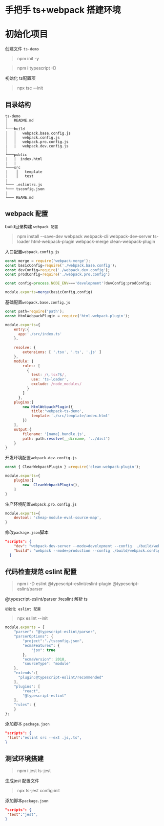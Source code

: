 # 手把手 ts+webpack 搭建环境
# 初始化项目
创建文件 `ts-demo`
> npm init -y

> npm i typescript -D

初始化 ts配置项

> npx tsc --init

## 目录结构
```
ts-demo
│   README.md 
│
└───build
│   │   webpack.base.config.js
│   │   webpack.config.js
│   │   webpack.pro.config.js
|   |   webpack.dev.config.js
│   
└───public
|   |  index.html
|   |
└───src
|    │   template
|    │   test
|
└─── .eslintrc.js
└─── tsconfig.json
|
└─── REAME.md
```
## webpack 配置
build目录构建 `webpack 配置`

> npm install --save-dev webpack webpack-cli webpack-dev-server ts-loader html-webpack-plugin webpack-merge clean-webpack-plugin


入口配置`webpack.config.js`

```js
const merge = require('webpack-merge');
const basicConfig=require('./webpack.base.config');
const devConfig=require('./webpack.dev.config');
const prodConfig=require('./webpack.pro.config')

const config=process.NODE_ENV==='development'?devConfig:prodConfig;

module.exports=merge(basicConfig,config)

```

基础配置`webpack.base.config.js`

```js
const path=require('path');
const HtmlWebpackPlugin = require('html-webpack-plugin');

module.exports={
    entry:{
      app:'./src/index.ts'
    },
  
    resolve: {
        extensions: [ '.tsx', '.ts', '.js' ]
    },
    module: {
        rules: [  
          {
            test: /\.tsx?$/,
            use: 'ts-loader',
            exclude: /node_modules/
          }
        ]
      },
    plugins:[
        new HtmlWebpackPlugin({
            title:'webpack-ts-deno',
            template:'./src/template/index.html'
        })
    ],
    output:{
        filename: '[name].bundle.js',
        path: path.resolve(__dirname, '../dist')
    }
}
```

开发环境配置`webpack.dev.config.js`

```js
const { CleanWebpackPlugin } =require('clean-webpack-plugin');

module.exports={
    plugins:[
        new  CleanWebpackPlugin(),
    ]
}
```

生产环境配置`webpack.pro.config.js`
```js
module.exports={
    devtool: 'cheap-module-eval-source-map',
}
```

修改`package.json`脚本
```json
"scripts": {
    "dev": "webpack-dev-server --mode=development --config  ./build/webpack.config.js",
    "build": "webpack --mode=production --config ./build/webpack.config.js"
  }
```

## 代码检查规范 eslint 配置
> npm i -D eslint @typescript-eslint/eslint-plugin @typescript-eslint/parser

@typescript-eslint/parser 为eslint 解析 ts

`初始化 eslint 配置`

> npx eslint --init

```js
module.exports = {
    "parser": "@typescript-eslint/parser",  
    "parserOptions": {
        "project":"./tsconfig.json",
        "ecmaFeatures": {
            "jsx": true
        },
        "ecmaVersion": 2018,
        "sourceType": "module"
    },
    "extends":[
      "plugin:@typescript-eslint/recommended"
    ],
    "plugins": [
        "react",
        "@typescript-eslint"
    ],
    "rules": {
    }
};
```
添加脚本 `package.json`
```json
"scripts": {
 "lint":"eslint src --ext .js,.ts",
}
```


## 测试环境搭建
> npm i jest ts-jest

生成jest 配置文件
> npx ts-jest config:init

 
添加脚本`package.json`

```json
"scripts": {
 "test":"jest",
}
```